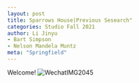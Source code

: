 ```yaml
---
layout: post
title: Sparrows House|Previous Sesearch"
categories: Studio Fall 2021
author: Li Jinyu
- Bart Simpson
- Nelson Mandela Muntz
meta: "Springfield"
---
```


Welcome!
![WechatIMG2045](https://user-images.githubusercontent.com/90524185/133267355-29b585a6-9a5f-406e-8b79-6e3d5b9d097b.jpg)





